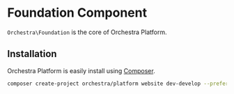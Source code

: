 Foundation Component
==============

`Orchestra\Foundation` is the core of Orchestra Platform.

## Installation

Orchestra Platform is easily install using [Composer](http://getcomposer.org).

```bash
composer create-project orchestra/platform website dev-develop --prefer-dist
```
